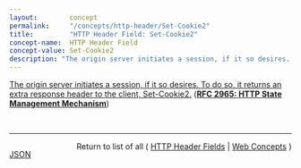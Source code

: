 ```yaml
---
layout:        concept
permalink:     "/concepts/http-header/Set-Cookie2"
title:         "HTTP Header Field: Set-Cookie2"
concept-name:  HTTP Header Field
concept-value: Set-Cookie2
description: "The origin server initiates a session, if it so desires. To do so, it returns an extra response header to the client, Set-Cookie2."
---
```


[The origin server initiates a session, if it so desires. To do so, it returns an extra response header to the client, Set-Cookie2.](https://datatracker.ietf.org/doc/html/rfc2965#section-3.2 "Read documentation for HTTP Header Field &#34;Set-Cookie2&#34;") (**[RFC 2965: HTTP State Management Mechanism](/specs/IETF/RFC/2965 "This document specifies a way to create a stateful session with Hypertext Transfer Protocol (HTTP) requests and responses. It describes three new headers, Cookie, Cookie2, and Set-Cookie2, which carry state information between participating origin servers and user agents. The method described here differs from Netscape's Cookie proposal [Netscape], but it can interoperate with HTTP/1.0 user agents that use Netscape's method.")**)

<br/>
<hr/>

<p style="float : left"><a href="./Set-Cookie2.json" title="JSON representing this particular Web Concept value">JSON</a></p>
<p style="text-align: right">Return to list of all ( <a href="../http-header/">HTTP Header Fields</a> | <a href="../">Web Concepts</a> )</p>
